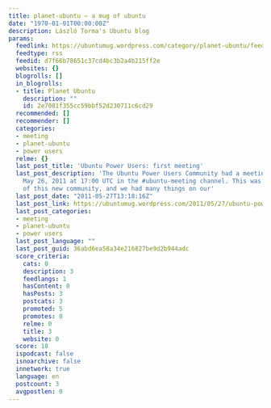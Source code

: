 ```yaml
---
title: planet-ubuntu – a mug of ubuntu
date: "1970-01-01T00:00:00Z"
description: László Torma's Ubuntu blog
params:
  feedlink: https://ubuntumug.wordpress.com/category/planet-ubuntu/feed/?mrss=off
  feedtype: rss
  feedid: d7f66b78651c37cd4bc3b2a4b215ff2e
  websites: {}
  blogrolls: []
  in_blogrolls:
  - title: Planet Ubuntu
    description: ""
    id: 2e7081f355cc59bbf52d230711c6cd29
  recommended: []
  recommender: []
  categories:
  - meeting
  - planet-ubuntu
  - power users
  relme: {}
  last_post_title: 'Ubuntu Power Users: first meeting'
  last_post_description: 'The Ubuntu Power Users Community had a meeting on Thursday,
    May 26, 2011 at 17:00 UTC in the #ubuntu-meeting channel. This was the first meeting
    of this new community, and we had many things on our'
  last_post_date: "2011-05-27T13:18:16Z"
  last_post_link: https://ubuntumug.wordpress.com/2011/05/27/ubuntu-power-users-first-meeting/
  last_post_categories:
  - meeting
  - planet-ubuntu
  - power users
  last_post_language: ""
  last_post_guid: 36abd6ea58a34e216827be9d2b944adc
  score_criteria:
    cats: 0
    description: 3
    feedlangs: 1
    hasContent: 0
    hasPosts: 3
    postcats: 3
    promoted: 5
    promotes: 0
    relme: 0
    title: 3
    website: 0
  score: 18
  ispodcast: false
  isnoarchive: false
  innetwork: true
  language: en
  postcount: 3
  avgpostlen: 0
---
```

